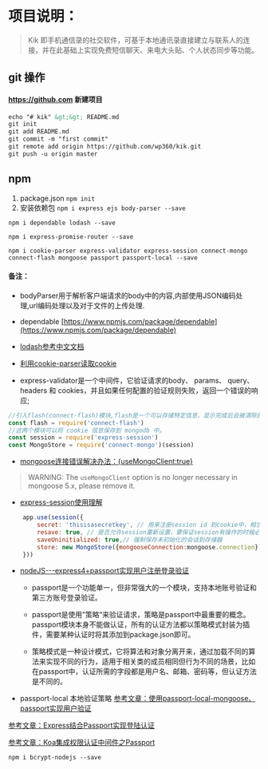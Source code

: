 # 项目说明：
> Kik 即手机通信录的社交软件，可基于本地通讯录直接建立与联系人的连接，并在此基础上实现免费短信聊天、来电大头贴、个人状态同步等功能。
## git 操作
#### https://github.com 新建项目
```html
echo "# kik" &gt;&gt; README.md
git init
git add README.md
git commit -m "first commit"
git remote add origin https://github.com/wp360/kik.git
git push -u origin master
```
## npm
1. package.json `npm init`
2. 安装依赖包
`npm i express ejs body-parser --save`

`npm i dependable lodash --save`

`npm i express-promise-router --save`

`npm i cookie-parser express-validator express-session connect-mongo connect-flash mongoose passport passport-local --save`

#### 备注：
* bodyParser用于解析客户端请求的body中的内容,内部使用JSON编码处理,url编码处理以及对于文件的上传处理.

* dependable [https://www.npmjs.com/package/dependable](https://www.npmjs.com/package/dependable)

* [lodash参考中文文档](http://www.css88.com/doc/lodash/)

* [利用cookie-parser读取cookie](https://segmentfault.com/a/1190000004139342?_ea=504710)

* express-validator是一个中间件，它验证请求的body、 params、 query、 headers 和 cookies，并且如果任何配置的验证规则失败，返回一个错误的响应;

```js
//引入flash(connect-flash)模块,flash是一个可以存储特定信息，显示完成后会被清除的模块
const flash = require('connect-flash')
//这两个模块可以将 cookie 信息保存到 mongodb 中。
const session = require('express-session')
const MongoStore = require('connect-mongo')(session)
```

* [mongoose连接错误解决办法：{useMongoClient:true}](http://blog.csdn.net/ganyingxie123456/article/details/75008449)
> WARNING: The `useMongoClient` option is no longer necessary in mongoose 5.x, please remove it.
* [express-session使用理解](https://www.cnblogs.com/xiashan17/p/5897282.html)
```js
    app.use(session({
        secret: 'thisisasecretkey', // 用来注册session id 到cookie中，相当与一个密钥。
        resave: true, // 是否允许session重新设置，要保证session有操作的时候必须设置这个属性为true
        saveUninitialized: true,// 强制保存未初始化的会话到存储器
        store: new MongoStore({mongooseConnection:mongoose.connection})// session存储的实例子，一般可以用redis和mangodb来实现
    }))
```
* [nodeJS---express4+passport实现用户注册登录验证](https://www.cnblogs.com/y-yxh/p/5859937.html)
    * passport是一个功能单一，但非常强大的一个模块，支持本地账号验证和第三方账号登录验证。

    * passport是使用”策略“来验证请求，策略是passport中最重要的概念。passport模块本身不能做认证，所有的认证方法都以策略模式封装为插件，需要某种认证时将其添加到package.json即可。

    * 策略模式是一种设计模式，它将算法和对象分离开来，通过加载不同的算法来实现不同的行为，适用于相关类的成员相同但行为不同的场景，比如在passport中，认证所需的字段都是用户名、邮箱、密码等，但认证方法是不同的。

* passport-local 本地验证策略
[参考文章：使用passport-local-mongoose、passport实现用户验证](http://blog.csdn.net/u011750507/article/details/51025480)

[参考文章：Express结合Passport实现登陆认证](http://blog.fens.me/nodejs-express-passport/)

[参考文章：Koa集成权限认证中间件之Passport](http://blog.csdn.net/a1035434631/article/details/78752271)

`npm i bcrypt-nodejs --save`